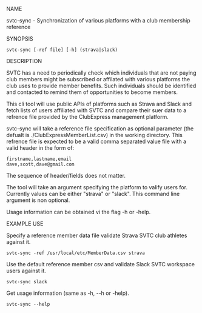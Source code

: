 NAME

svtc-sync - Synchronization of various platforms with a club membership reference

SYNOPSIS

    svtc-sync [-ref file] [-h] (strava|slack)

DESCRIPTION

SVTC has a need to periodically check which individuals that are not paying club members might be subscribed or affilated with various platforms the club uses to provide member benefits. 
Such individuals should be identified and contacted to remind them of opportunities to become members. 

This cli tool will use public APIs of platforms such as Strava and Slack and fetch lists of users affiliated with SVTC and compare their suer data to a refrence file provided by the ClubExpress management platform.

svtc-sync will take a reference file specification as optional parameter (the defualt is ./ClubExpressMemberList.csv) in the working directory. This refrence file is expected to be a valid comma separated value file with a valid header in the form of:

    firstname,lastname,email
    dave,scott,dave@gmail.com

The sequence of header/fields does not matter.

The tool will take an argument specifying the platform to valify users for. Currently values can be either "strava" or "slack". This command line argument is non optional.

Usage information can be obtained vi the flag -h or -help.

EXAMPLE USE

Specify a reference member data file validate Strava SVTC club athletes against it.

    svtc-sync -ref /usr/local/etc/MemberData.csv strava

Use the default reference member csv and validate Slack SVTC workspace users against it.

    svtc-sync slack

Get usage information (same as -h, --h or -help).

    svtc-sync --help


